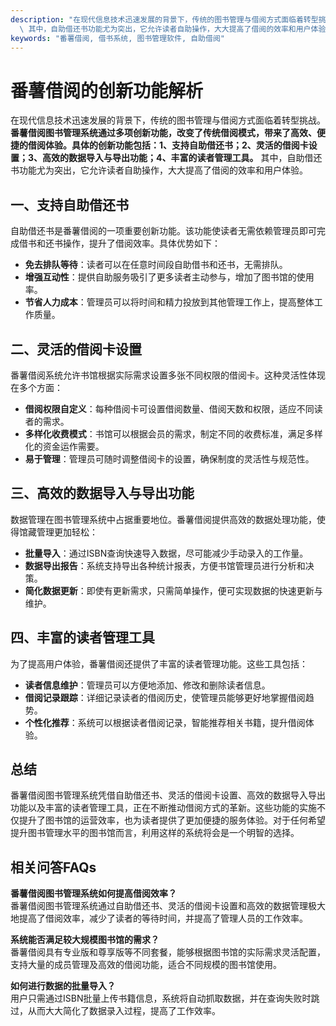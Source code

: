 ```yaml
---
description: "在现代信息技术迅速发展的背景下，传统的图书管理与借阅方式面临着转型挑战。**番薯借阅图书管理系统通过多项创新功能，改变了传统借阅模式，带来了高效、便捷的借阅体验。具体的创新功能包括：1、支持自助借还书；2、灵活的借阅卡设置；3、高效的数据导入与导出功能；4、丰富的读者管理工具。**\
  \ 其中，自助借还书功能尤为突出，它允许读者自助操作，大大提高了借阅的效率和用户体验。"
keywords: "番薯借阅, 借书系统, 图书管理软件, 自助借阅"
---
```

# 番薯借阅的创新功能解析

在现代信息技术迅速发展的背景下，传统的图书管理与借阅方式面临着转型挑战。**番薯借阅图书管理系统通过多项创新功能，改变了传统借阅模式，带来了高效、便捷的借阅体验。具体的创新功能包括：1、支持自助借还书；2、灵活的借阅卡设置；3、高效的数据导入与导出功能；4、丰富的读者管理工具。** 其中，自助借还书功能尤为突出，它允许读者自助操作，大大提高了借阅的效率和用户体验。

## **一、支持自助借还书**

自助借还书是番薯借阅的一项重要创新功能。该功能使读者无需依赖管理员即可完成借书和还书操作，提升了借阅效率。具体优势如下：

- **免去排队等待**：读者可以在任意时间段自助借书和还书，无需排队。
- **增强互动性**：提供自助服务吸引了更多读者主动参与，增加了图书馆的使用率。
- **节省人力成本**：管理员可以将时间和精力投放到其他管理工作上，提高整体工作质量。

## **二、灵活的借阅卡设置**

番薯借阅系统允许书馆根据实际需求设置多张不同权限的借阅卡。这种灵活性体现在多个方面：

- **借阅权限自定义**：每种借阅卡可设置借阅数量、借阅天数和权限，适应不同读者的需求。
- **多样化收费模式**：书馆可以根据会员的需求，制定不同的收费标准，满足多样化的资金运作需要。
- **易于管理**：管理员可随时调整借阅卡的设置，确保制度的灵活性与规范性。

## **三、高效的数据导入与导出功能**

数据管理在图书管理系统中占据重要地位。番薯借阅提供高效的数据处理功能，使得馆藏管理更加轻松：

- **批量导入**：通过ISBN查询快速导入数据，尽可能减少手动录入的工作量。
- **数据导出报告**：系统支持导出各种统计报表，方便书馆管理员进行分析和决策。
- **简化数据更新**：即使有更新需求，只需简单操作，便可实现数据的快速更新与维护。

## **四、丰富的读者管理工具**

为了提高用户体验，番薯借阅还提供了丰富的读者管理功能。这些工具包括：

- **读者信息维护**：管理员可以方便地添加、修改和删除读者信息。
- **借阅记录跟踪**：详细记录读者的借阅历史，使管理员能够更好地掌握借阅趋势。
- **个性化推荐**：系统可以根据读者借阅记录，智能推荐相关书籍，提升借阅体验。

## 总结

番薯借阅图书管理系统凭借自助借还书、灵活的借阅卡设置、高效的数据导入导出功能以及丰富的读者管理工具，正在不断推动借阅方式的革新。这些功能的实施不仅提升了图书馆的运营效率，也为读者提供了更加便捷的服务体验。对于任何希望提升图书管理水平的图书馆而言，利用这样的系统将会是一个明智的选择。

## 相关问答FAQs

**番薯借阅图书管理系统如何提高借阅效率？**  
番薯借阅图书管理系统通过自助借还书、灵活的借阅卡设置和高效的数据管理极大地提高了借阅效率，减少了读者的等待时间，并提高了管理人员的工作效率。

**系统能否满足较大规模图书馆的需求？**  
番薯借阅具有专业版和尊享版等不同套餐，能够根据图书馆的实际需求灵活配置，支持大量的成员管理及高效的借阅功能，适合不同规模的图书馆使用。

**如何进行数据的批量导入？**  
用户只需通过ISBN批量上传书籍信息，系统将自动抓取数据，并在查询失败时跳过，从而大大简化了数据录入过程，提高了工作效率。
